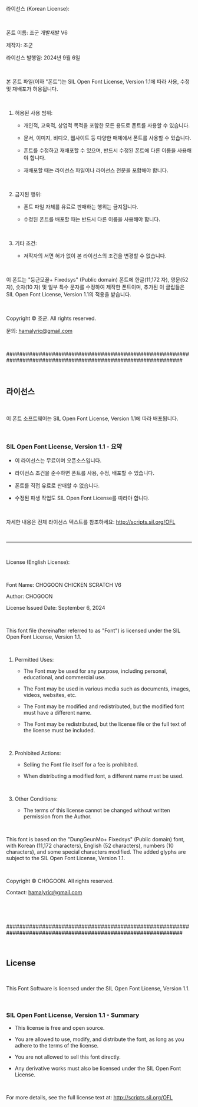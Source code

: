 라이선스 (Korean License):

​

폰트 이름: 조군 개발새발 V6

제작자: 조군

라이선스 발행일: 2024년 9월 6일

​

본 폰트 파일(이하 "폰트")는 SIL Open Font License, Version 1.1에 따라 사용, 수정 및 재배포가 허용됩니다.

​

1. 허용된 사용 범위:

   - 개인적, 교육적, 상업적 목적을 포함한 모든 용도로 폰트를 사용할 수 있습니다.

   - 문서, 이미지, 비디오, 웹사이트 등 다양한 매체에서 폰트를 사용할 수 있습니다.

   - 폰트를 수정하고 재배포할 수 있으며, 반드시 수정된 폰트에 다른 이름을 사용해야 합니다.

   - 재배포할 때는 라이선스 파일이나 라이선스 전문을 포함해야 합니다.

​

2. 금지된 행위:

   - 폰트 파일 자체를 유료로 판매하는 행위는 금지됩니다.

   - 수정된 폰트를 배포할 때는 반드시 다른 이름을 사용해야 합니다.

​

3. 기타 조건:

   - 저작자의 서면 허가 없이 본 라이선스의 조건을 변경할 수 없습니다.

​

이 폰트는 "둥근모꼴+ Fixedsys" (Public domain) 폰트에 한글(11,172 자), 영문(52 자), 숫자(10 자) 및 일부 특수 문자를 수정하여 제작한 폰트이며, 추가된 이 글립들은 SIL Open Font License, Version 1.1의 적용을 받습니다.

​

Copyright © 조군. All rights reserved.

문의: hamalyric@gmail.com

​

##############################################################################################################

​

## 라이선스

​

이 폰트 소프트웨어는 SIL Open Font License, Version 1.1에 따라 배포됩니다.

​

### SIL Open Font License, Version 1.1 - 요약

- 이 라이선스는 무료이며 오픈소스입니다.

- 라이선스 조건을 준수하면 폰트를 사용, 수정, 배포할 수 있습니다.

- 폰트를 직접 유료로 판매할 수 없습니다.

- 수정된 파생 작업도 SIL Open Font License를 따라야 합니다.

​

자세한 내용은 전체 라이선스 텍스트를 참조하세요: http://scripts.sil.org/OFL

​

---

​

License (English License):

​

Font Name: CHOGOON CHICKEN SCRATCH V6

Author: CHOGOON

License Issued Date: September 6, 2024

​

This font file (hereinafter referred to as "Font") is licensed under the SIL Open Font License, Version 1.1.

​

1. Permitted Uses:

   - The Font may be used for any purpose, including personal, educational, and commercial use.

   - The Font may be used in various media such as documents, images, videos, websites, etc.

   - The Font may be modified and redistributed, but the modified font must have a different name.

   - The Font may be redistributed, but the license file or the full text of the license must be included.

​

2. Prohibited Actions:

   - Selling the Font file itself for a fee is prohibited.

   - When distributing a modified font, a different name must be used.

​

3. Other Conditions:

   - The terms of this license cannot be changed without written permission from the Author.

​

This font is based on the "DungGeunMo+ Fixedsys" (Public domain) font, with Korean (11,172 characters), English (52 characters), numbers (10 characters), and some special characters modified. The added glyphs are subject to the SIL Open Font License, Version 1.1.

​

Copyright © CHOGOON. All rights reserved.

Contact: hamalyric@gmail.com

​

​

##############################################################################################################

​

## License

​

This Font Software is licensed under the SIL Open Font License, Version 1.1.

​

### SIL Open Font License, Version 1.1 - Summary

- This license is free and open source.

- You are allowed to use, modify, and distribute the font, as long as you adhere to the terms of the license.

- You are not allowed to sell this font directly.

- Any derivative works must also be licensed under the SIL Open Font License.

​

For more details, see the full license text at: http://scripts.sil.org/OFL
